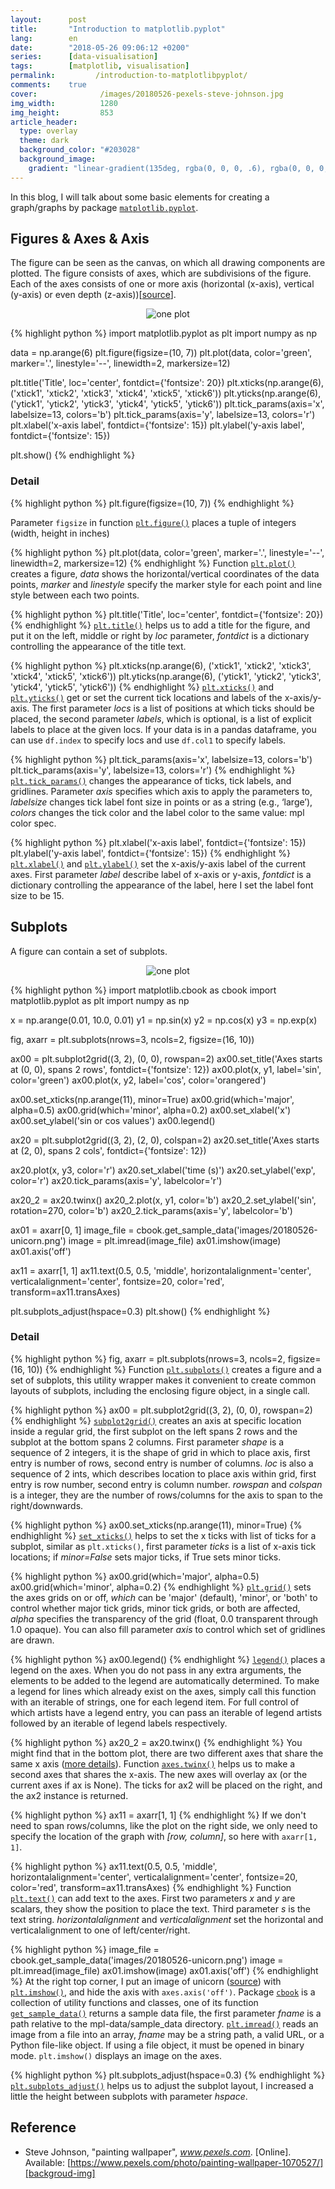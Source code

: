 ```yaml
---
layout:      post
title:       "Introduction to matplotlib.pyplot"
lang:        en
date:        "2018-05-26 09:06:12 +0200"
series:      [data-visualisation]
tags:        [matplotlib, visualisation]
permalink:         /introduction-to-matplotlibpyplot/
comments:    true
cover:              /images/20180526-pexels-steve-johnson.jpg
img_width:          1280
img_height:         853
article_header:
  type: overlay
  theme: dark
  background_color: "#203028"
  background_image:
    gradient: "linear-gradient(135deg, rgba(0, 0, 0, .6), rgba(0, 0, 0, .4))"
---
```


In this blog, I will talk about some basic elements for creating a graph/graphs
by package [`matplotlib.pyplot`][matplotlib.pyplot].

## Figures & Axes & Axis
The figure can be seen as the canvas, on which all drawing components are
plotted. The figure consists of axes, which are subdivisions of the figure. Each
of the axes consists of one or more axis (horizontal (x-axis), vertical (y-axis)
or even depth (z-axis))[[source]].

<p align="center">
  <img alt="one plot"
  src="{{ site.baseurl }}/images/20180526-oneplot.png"/>
</p>

{% highlight python %}
import matplotlib.pyplot as plt
import numpy as np

data = np.arange(6)
plt.figure(figsize=(10, 7))
plt.plot(data, color='green', marker='.',
         linestyle='--', linewidth=2, markersize=12)
         
plt.title('Title', loc='center', fontdict={'fontsize': 20})
plt.xticks(np.arange(6),
           ('xtick1', 'xtick2', 'xtick3',
            'xtick4', 'xtick5', 'xtick6'))
plt.yticks(np.arange(6),
           ('ytick1', 'ytick2', 'ytick3',
            'ytick4', 'ytick5', 'ytick6'))
plt.tick_params(axis='x', labelsize=13, colors='b')
plt.tick_params(axis='y', labelsize=13, colors='r')
plt.xlabel('x-axis label', fontdict={'fontsize': 15})
plt.ylabel('y-axis label', fontdict={'fontsize': 15})

plt.show()
{% endhighlight %}

### Detail
{% highlight python %}
plt.figure(figsize=(10, 7))
{% endhighlight %}

Parameter `figsize` in function [`plt.figure()`][pltfigure] places a tuple of
integers (width, height in inches)

{% highlight python %}
plt.plot(data, color='green', marker='.',
         linestyle='--', linewidth=2, markersize=12)
{% endhighlight %}
Function [`plt.plot()`][pltplot] creates a figure, _data_ shows the
horizontal/vertical coordinates of the data points, _marker_ and _linestyle_
specify the marker style for each point and line style between each two points.

{% highlight python %}
plt.title('Title', loc='center', fontdict={'fontsize': 20})
{% endhighlight %}
[`plt.title()`][plttitle] helps us to add a title for the figure, and put it on
the left, middle or right by _loc_ parameter, _fontdict_ is a dictionary
controlling the appearance of the title text.

{% highlight python %}
plt.xticks(np.arange(6),
           ('xtick1', 'xtick2', 'xtick3',
            'xtick4', 'xtick5', 'xtick6'))
plt.yticks(np.arange(6),
           ('ytick1', 'ytick2', 'ytick3',
            'ytick4', 'ytick5', 'ytick6'))
{% endhighlight %}
[`plt.xticks()`][pltxticks] and [`plt.yticks()`][pltyticks] get or set the
current tick locations and labels of the x-axis/y-axis. The first parameter
_locs_ is a list of positions at which ticks should be placed, the second
parameter _labels_, which is optional, is a list of explicit labels to place at
the given locs. If your data is in a pandas dataframe, you can use `df.index` to
specify locs and use `df.col1` to specify labels.

{% highlight python %}
plt.tick_params(axis='x', labelsize=13, colors='b')
plt.tick_params(axis='y', labelsize=13, colors='r')
{% endhighlight %}
[`plt.tick_params()`][plttickparams] changes the appearance of ticks, tick
labels, and gridlines. Parameter _axis_ specifies which axis to apply the
parameters to, _labelsize_ changes tick label font size in points or as a string
(e.g., ‘large’), _colors_ changes the tick color and the label color to the same
value: mpl color spec.

{% highlight python %}
plt.xlabel('x-axis label', fontdict={'fontsize': 15})
plt.ylabel('y-axis label', fontdict={'fontsize': 15})
{% endhighlight %}
[`plt.xlabel()`][pltxlabel] and [`plt.ylabel()`][pltylabel] set the x-axis/y-axis
label of the current axes. First parameter _label_ describe label of x-axis or
y-axis, _fontdict_ is a dictionary controlling the appearance of the label, here
I set the label font size to be 15.


## Subplots
A figure can contain a set of subplots.

<p align="center">
  <img alt="one plot"
  src="{{ site.baseurl }}/images/20180526-subplots.png"/>
</p>

{% highlight python %}
import matplotlib.cbook as cbook
import matplotlib.pyplot as plt
import numpy as np

x = np.arange(0.01, 10.0, 0.01)
y1 = np.sin(x)
y2 = np.cos(x)
y3 = np.exp(x)

fig, axarr = plt.subplots(nrows=3, ncols=2, figsize=(16, 10))

ax00 = plt.subplot2grid((3, 2), (0, 0), rowspan=2)
ax00.set_title('Axes starts at (0, 0), spans 2 rows',
               fontdict={'fontsize': 12})
ax00.plot(x, y1, label='sin', color='green')
ax00.plot(x, y2, label='cos', color='orangered')

ax00.set_xticks(np.arange(11), minor=True)
ax00.grid(which='major', alpha=0.5)
ax00.grid(which='minor', alpha=0.2)
ax00.set_xlabel('x')
ax00.set_ylabel('sin or cos values')
ax00.legend()

ax20 = plt.subplot2grid((3, 2), (2, 0), colspan=2)
ax20.set_title('Axes starts at (2, 0), spans 2 cols',
               fontdict={'fontsize': 12})

ax20.plot(x, y3, color='r')
ax20.set_xlabel('time (s)')
ax20.set_ylabel('exp', color='r')
ax20.tick_params(axis='y', labelcolor='r')

ax20_2 = ax20.twinx()
ax20_2.plot(x, y1, color='b')
ax20_2.set_ylabel('sin', rotation=270, color='b')
ax20_2.tick_params(axis='y', labelcolor='b')

ax01 = axarr[0, 1]
image_file = cbook.get_sample_data('images/20180526-unicorn.png')
image = plt.imread(image_file)
ax01.imshow(image)
ax01.axis('off')

ax11 = axarr[1, 1]
ax11.text(0.5, 0.5, 'middle',
          horizontalalignment='center',
          verticalalignment='center',
          fontsize=20, color='red',
          transform=ax11.transAxes)

plt.subplots_adjust(hspace=0.3)
plt.show()
{% endhighlight %}

### Detail
{% highlight python %}
fig, axarr = plt.subplots(nrows=3, ncols=2, figsize=(16, 10))
{% endhighlight %}
Function [`plt.subplots()`][subplots] creates a figure and a set of subplots,
this utility wrapper makes it convenient to create common layouts of subplots,
including the enclosing figure object, in a single call.

{% highlight python %}
ax00 = plt.subplot2grid((3, 2), (0, 0), rowspan=2)
{% endhighlight %}
[`subplot2grid()`][subplot2grid] creates an axis at specific location inside a
regular grid, the first subplot on the left spans 2 rows and the subplot at the
bottom spans 2 columns. First parameter _shape_ is a sequence of 2 integers, it
is the shape of grid in which to place axis, first entry is number of rows,
second entry is number of columns. _loc_ is also a sequence of 2 ints, which
describes location to place axis within grid, first entry is row number, second
entry is column number. _rowspan_ and _colspan_ is a integer, they are the
number of rows/columns for the axis to span to the right/downwards.

{% highlight python %}
ax00.set_xticks(np.arange(11), minor=True)
{% endhighlight %}
[`set_xticks()`][setxticks] helps to set the x ticks with list of ticks for a
subplot, similar as `plt.xticks()`, first parameter _ticks_ is a list of x-axis
tick locations; if _minor=False_ sets major ticks, if True sets minor ticks.

{% highlight python %}
ax00.grid(which='major', alpha=0.5)
ax00.grid(which='minor', alpha=0.2)
{% endhighlight %}
[`plt.grid()`][pltgrid] sets the axes grids on or off, _which_ can be 'major'
(default), 'minor', or 'both' to control whether major tick grids, minor tick
grids, or both are affected, _alpha_ specifies the transparency of the grid
(float, 0.0 transparent through 1.0 opaque). You can also fill parameter _axis_
to control which set of gridlines are drawn.

{% highlight python %}
ax00.legend()
{% endhighlight %}
[`legend()`][legend] places a legend on the axes. When you do not pass in any
extra arguments, the elements to be added to the legend are automatically
determined. To make a legend for lines which already exist on the axes, simply
call this function with an iterable of strings, one for each legend item. For
full control of which artists have a legend entry, you can pass an iterable of
legend artists followed by an iterable of legend labels respectively.

{% highlight python %}
ax20_2 = ax20.twinx()
{% endhighlight %}
You might find that in the bottom plot, there are two different axes that share
the same x axis ([more details][diffscales]). Function [`axes.twinx()`][twinx]
helps us to make a second axes that shares the x-axis. The new axes will overlay
ax (or the current axes if ax is None). The ticks for ax2 will be placed on the
right, and the ax2 instance is returned.

{% highlight python %}
ax11 = axarr[1, 1]
{% endhighlight %}
If we don't need to span rows/columns, like the plot on the right side, we only
need to specify the location of the graph with _[row, column]_, so here with
`axarr[1, 1]`.

{% highlight python %}
ax11.text(0.5, 0.5, 'middle',
          horizontalalignment='center',
          verticalalignment='center',
          fontsize=20, color='red',
          transform=ax11.transAxes)
{% endhighlight %}
Function [`plt.text()`][plttext] can add text to the axes. First two parameters
_x_ and _y_ are scalars, they show the position to place the text. Third
parameter _s_ is the text string. _horizontalalignment_ and _verticalalignment_
set the horizontal and verticalalignment to one of left/center/right.

{% highlight python %}
image_file = cbook.get_sample_data('images/20180526-unicorn.png')
image = plt.imread(image_file)
ax01.imshow(image)
ax01.axis('off')
{% endhighlight %}
At the right top corner, I put an image of unicorn ([source][unicorn]) with
[`plt.imshow()`][imshow], and hide the axis with `axes.axis('off')`. Package
[`cbook`][cbook] is a collection of utility functions and classes, one of its
function [`get_sample_data()`][get_sample_data] returns a sample data file, the
first parameter _fname_ is a path relative to the mpl-data/sample_data directory.
[`plt.imread()`][pltimread] reads an image from a file into an array, _fname_
may be a string path, a valid URL, or a Python file-like object. If using a file
object, it must be opened in binary mode. `plt.imshow()` displays an image on
the axes.

{% highlight python %}
plt.subplots_adjust(hspace=0.3)
{% endhighlight %}
[`plt.subplots_adjust()`][subplotsadjust] helps us to adjust the subplot layout,
I increased a little the height between subplots with parameter _hspace_.

## Reference
- Steve Johnson, "painting wallpaper", _www.pexels.com_. [Online]. Available: [https://www.pexels.com/photo/painting-wallpaper-1070527/][backgroud-img]

[matplotlib.pyplot]: https://matplotlib.org/api/pyplot_api.html
[source]: https://www.data-blogger.com/2017/11/15/python-matplotlib-pyplot-a-perfect-combination
[pltfigure]: https://matplotlib.org/api/_as_gen/matplotlib.pyplot.figure.html
[pltplot]: https://matplotlib.org/api/_as_gen/matplotlib.pyplot.plot.html
[plttitle]: https://matplotlib.org/api/_as_gen/matplotlib.pyplot.title.html
[pltxticks]: https://matplotlib.org/api/_as_gen/matplotlib.pyplot.xticks.html
[pltyticks]: https://matplotlib.org/api/_as_gen/matplotlib.pyplot.yticks.html
[plttickparams]: https://matplotlib.org/api/_as_gen/matplotlib.pyplot.tick_params.html
[pltxlabel]: https://matplotlib.org/api/_as_gen/matplotlib.pyplot.xlabel.html
[pltylabel]: https://matplotlib.org/api/_as_gen/matplotlib.pyplot.ylabel.html
[subplots]: https://matplotlib.org/api/_as_gen/matplotlib.pyplot.subplots.html
[subplot2grid]: https://matplotlib.org/api/_as_gen/matplotlib.pyplot.subplot2grid.html
[setxticks]: https://matplotlib.org/api/_as_gen/matplotlib.axes.Axes.set_xticks.html
[pltgrid]: https://matplotlib.org/api/_as_gen/matplotlib.pyplot.grid.html
[legend]: https://matplotlib.org/api/_as_gen/matplotlib.pyplot.legend.html
[diffscales]: https://matplotlib.org/gallery/api/two_scales.html#sphx-glr-gallery-api-two-scales-py
[twinx]: https://matplotlib.org/api/_as_gen/matplotlib.pyplot.twinx.html
[unicorn]: https://whatsthebigdata.com/2015/10/17/how-to-become-a-unicorn-data-scientist-and-make-more-than-240000
[plttext]: https://matplotlib.org/api/_as_gen/matplotlib.axes.Axes.text.html
[imshow]: https://matplotlib.org/api/_as_gen/matplotlib.pyplot.imshow.html
[cbook]: https://matplotlib.org/api/cbook_api.html
[get_sample_data]: https://matplotlib.org/api/cbook_api.html
[pltimread]: https://matplotlib.org/api/_as_gen/matplotlib.pyplot.imread.html
[subplotsadjust]: https://matplotlib.org/api/_as_gen/matplotlib.pyplot.subplots_adjust.html
[backgroud-img]: https://www.pexels.com/photo/painting-wallpaper-1070527/
